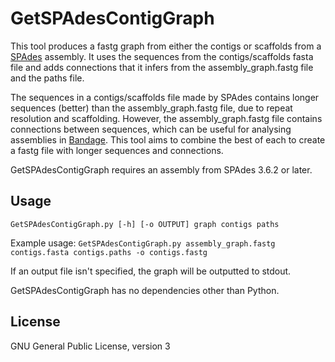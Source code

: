 # GetSPAdesContigGraph

This tool produces a fastg graph from either the contigs or scaffolds from a [SPAdes](http://bioinf.spbau.ru/spades) assembly.  It uses the sequences from the contigs/scaffolds fasta file and adds connections that it infers from the assembly_graph.fastg file and the paths file.

The sequences in a contigs/scaffolds file made by SPAdes contains longer sequences (better) than the assembly_graph.fastg file, due to repeat resolution and scaffolding.  However, the assembly_graph.fastg file contains connections between sequences, which can be useful for analysing assemblies in [Bandage](http://rrwick.github.io/Bandage/).  This tool aims to combine the best of each to create a fastg file with longer sequences and connections.

GetSPAdesContigGraph requires an assembly from SPAdes 3.6.2 or later.


## Usage

```GetSPAdesContigGraph.py [-h] [-o OUTPUT] graph contigs paths```

Example usage:
`GetSPAdesContigGraph.py assembly_graph.fastg contigs.fasta contigs.paths -o contigs.fastg`

If an output file isn't specified, the graph will be outputted to stdout.

GetSPAdesContigGraph has no dependencies other than Python.



## License

GNU General Public License, version 3
